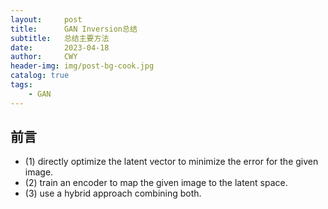 ```yaml
---
layout:     post
title:      GAN Inversion总结
subtitle:   总结主要方法
date:       2023-04-18
author:     CWY
header-img: img/post-bg-cook.jpg
catalog: true
tags:
    - GAN
---
```


## 前言

- (1) directly optimize the latent vector to minimize the error for the given image.  
- (2) train an encoder to map the given image to the latent space.  
- (3) use a hybrid approach combining both.  


